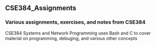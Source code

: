 ## CSE384_Assignments
### Various assignments, exercises, and notes from CSE384
CSE384 Systems and Network Programming uses Bash and C to cover material on programming, debuging, and various other concepts
